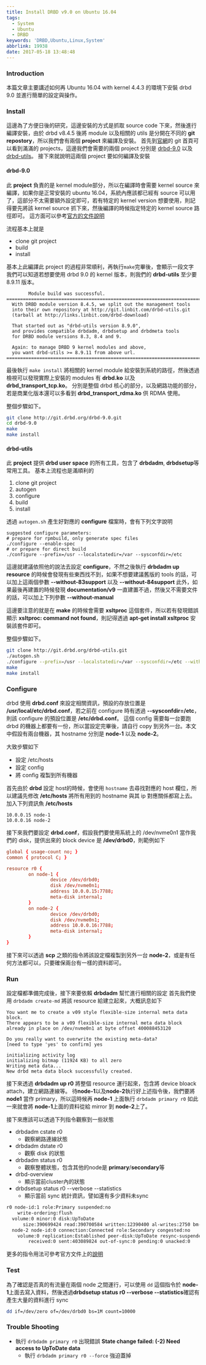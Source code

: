 ```yaml
---
title: Install DRBD v9.0 on Ubuntu 16.04
tags:
  - System
  - Ubuntu
  - DRBD
keywords: 'DRBD,Ubuntu,Linux,System'
abbrlink: 19938
date: 2017-05-18 13:48:48
---
```


### Introduction
本篇文章主要講述如何再 Ubuntu 16.04 with kernel 4.4.3 的環境下安裝 drbd 9.0 並進行簡單的設定與操作。


### Install
這邊為了方便日後的研究，這邊安裝的方式是抓取 source code 下來，然後進行編譯安裝，由於 drbd v8.4.5 後將  module 以及相關的 utils 是分開在不同的 **git repostory**，所以我們會有兩個 **project** 來編譯及安裝。
首先到[官網](http://git.drbd.org/)的 git 首頁可以看到滿滿的 projects，這邊我們會需要的兩個 project 分別是 [drbd-9.0](http://git.drbd.org/drbd-9.0.git) 以及 [drbd-utils](http://git.drbd.org/drbd-utils.git)。
接下來就說明這兩個 project 要如何編譯及安裝
<!--more-->
#### drbd-9.0
此 **project** 負責的是 kernel module部分，所以在編譯時會需要 kernel source 來編譯，如果你是正常安裝的 ubuntu 16.04，系統內應該都已經有 source 可以用了，這部分不太需要額外設定即可，若有特定的 kernel version 想要使用，則記得要先將該 kernel source 抓下來，然後編譯的時候指定特定的 kernel source 路徑即可。
這方面可以參考[官方的文件說明](https://drbd15-staging.linbit.com/en/doc/users-guide-83/s-build-from-source#s-build-prepare-kernel-tree)

流程基本上就是
- clone git project
- build
- install

基本上此編譯此 project 的過程非常順利，再執行`make`完畢後，會顯示一段文字
我們可以知道若想要使用 drbd 9.0 的 kernel 版本，則我們的 **drbd-utils** 至少要 8.9.11 版本。

            Module build was successful.
    =======================================================================
      With DRBD module version 8.4.5, we split out the management tools
      into their own repository at http://git.linbit.com/drbd-utils.git
      (tarball at http://links.linbit.com/drbd-download)

      That started out as "drbd-utils version 8.9.0",
      and provides compatible drbdadm, drbdsetup and drbdmeta tools
      for DRBD module versions 8.3, 8.4 and 9.

      Again: to manage DRBD 9 kernel modules and above,
      you want drbd-utils >= 8.9.11 from above url.
    =======================================================================

最後執行 `make install` 將相關的 kernel module 給安裝到系統的路徑，然後透過檢視可以發現實際上安裝的 modules  有 **drbd.ko** 以及 **drbd_transport_tcp.ko**。
分別是整個 drbd 核心的部分，以及網路功能的部分，若是商業化版本還可以多看到 **drbd_transport_rdma.ko** 供 RDMA 使用。

整個步驟如下。
``` bash
git clone http://git.drbd.org/drbd-9.0.git
cd drbd-9.0
make
make install
```
#### drbd-utils
此 **project** 提供 **drbd user space** 的所有工具，包含了 **drbdadm**, **drbdsetup**等常用工具。
基本上流程也是滿順利的
1. clone git project
2. autogen
3. configure
4. build
5. install

透過 `autogen.sh` 產生好對應的 **configure** 檔案時，會有下列文字說明

    suggested configure parameters:
    # prepare for rpmbuild, only generate spec files
    ./configure --enable-spec
    # or prepare for direct build
    ./configure --prefix=/usr --localstatedir=/var --sysconfdir=/etc

這邊就建議依照他的說法去設定 **configure**，不然之後執行 **drbdadm up resource** 的時候會發現有些東西找不到，如果不想要建議舊版的 tools 的話，可以加上這兩個參數
**--without-83support** 以及 **--without-84support**
此外，如果最後再建置的時候發現 **documentation/v9** 一直建置不過，然後又不需要文件的話，可以加上下列參數 **--without-manual**

這邊要注意的就是在 **make** 的時候會需要 **xsltproc** 這個套件，所以若有發現錯誤顯示 **xsltproc: command not found**，則記得透過 **apt-get install xsltproc** 安裝該套件即可。

整個步驟如下。
``` bash
git clone http://git.drbd.org/drbd-utils.git
./autogen.sh
./configure --prefix=/usr --localstatedir=/var --sysconfdir=/etc --without-83support --without-84support --without-manual
make
make install
```

### Configure
drbd 使用 **drbd.conf** 來設定相關資訊，預設的存放位置是 **/usr/local/etc/drbd.conf**，若之前在 configure 時有透過 **--sysconfdir=/etc**，則該 configure 的預設位置是 **/etc/drbd.conf**。
這個 config 需要每一台要跑 drbd 的機器上都要有一份，所以當設定完畢後，請自行 copy 到另外一台。本文中假設有兩台機器，其 hostname 分別是 **node-1** 以及 **node-2**。

大致步驟如下
- 設定 /etc/hosts
- 設定 config
- 將 config 複製到所有機器

首先由於 **drbd** 設定 host的時候，會使用 `hostname` 去尋找對應的 host 欄位，所以建議先修改 **/etc/hosts** 將所有用到的 hostname 與其 ip 對應關係都寫上去。
加入下列資訊魚 **/etc/hosts**
```
10.0.0.15 node-1
10.0.0.16 node-2
```

接下來我們要設定 **drbd.conf**，假設我們要使用系統上的 /dev/nvme0n1 當作我們的 disk，提供出來的 block device 是 **/dev/drbd0**，則範例如下

``` conf
global { usage-count no; }
common { protocol C; }

resource r0 {
        on node-1 {
                device /dev/drbd0;
                disk /dev/nvme0n1;
                address 10.0.0.15:7788;
                meta-disk internal;
        }
        on node-2 {
                device /dev/drbd0;
                disk /dev/nvme0n1;
                address 10.0.0.16:7788;
                meta-disk internal;
        }
}
```

接下來可以透過 **scp** 之類的指令將該設定檔複製到另外一台 **node-2**，或是有任何方法都可以，只要確保兩台有一樣的資料即可。

### Run
設定檔都準備完成後，接下來要依賴 **drbdadm** 幫忙進行相關的設定
首先我們使用 `drbdadm create-md` 將該 resource 給建立起來，大概訊息如下

    You want me to create a v09 style flexible-size internal meta data block.
    There appears to be a v09 flexible-size internal meta data block
    already in place on /dev/nvme0n1 at byte offset 400088453120

    Do you really want to overwrite the existing meta-data?
    [need to type 'yes' to confirm] yes

    initializing activity log
    initializing bitmap (11924 KB) to all zero
    Writing meta data...
    New drbd meta data block successfully created.

接下來透過 **drbdadm up r0** 將整個 resource 運行起來，包含將 device bloack attach，建立網路連線等。
待**node-1**以及**node-2**執行好上述指令後，我們要將 **node1** 當作 primary，所以這時候再 **node-1** 上面執行 `drbdadm primary r0` 如此一來就會將 **node-1**上面的資料從給 mirror 到 **node-2**上了。

接下來應該可以透過下列指令觀察到一些狀態
- drbdadm cstate r0
    - 觀察網路連線狀態
- drbdadm dstate r0
    - 觀察 disk 的狀態
- drbdadm status r0
    - 觀察整體狀態，包含其他的node是 **primary**/**secondary**等
- drbd-overview
    - 顯示當前cluster內的狀態
- drbdsetup status r0 --verbose --statistics
    - 顯示當前 sync 統計資訊，譬如還有多少資料未sync
``` bash
r0 node-id:1 role:Primary suspended:no
    write-ordering:flush
  volume:0 minor:0 disk:UpToDate
      size:390699424 read:390700584 written:12390400 al-writes:2750 bm-writes:0 upper-pending:0 lower-pending:0 al-suspended:no blocked:no
  node-2 node-id:0 connection:Connected role:Secondary congested:no
    volume:0 replication:Established peer-disk:UpToDate resync-suspended:no
        received:0 sent:403089824 out-of-sync:0 pending:0 unacked:0
```

更多的指令用法可參考官方文件上的[說明](https://drbd15-staging.linbit.com/en/doc/users-guide-90/s-check-status)

### Test
為了確認是否真的有流量在兩個 node 之間運行，可以使用 `dd` 這個指令於 **node-1**上面去寫入資料，然後透過**drbdsetup status r0 --verbose --statistics**確認有產生大量的資料進行 sync

``` bash
dd if=/dev/zero of=/dev/drbd0 bs=1M count=10000
```

### Trouble Shooting
- 執行 `drbdadm primary r0` 出現錯誤 **State change failed: (-2) Need access to UpToDate data**
    - 執行 `drbdadm primary r0 --force` 強迫蓋掉
